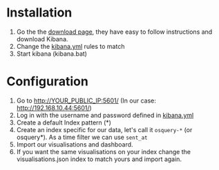 # Installation
1. Go the the [download page](https://www.elastic.co/downloads/kibana), they have easy to follow instructions and download Kibana.
2. Change the [kibana.yml](./kibana.yml) rules to match
3. Start kibana (kibana.bat)

# Configuration

1. Go to [http://YOUR_PUBLIC_IP:5601/](http://127.0.0.1:5601) (In our case: http://192.168.10.44:5601/)
2. Log in with the username and password defined in [kibana.yml](./kibana.yml)
3. Create a default Index pattern (*)
4. Create an index specific for our data, let's call it `osquery-*` (or osquery*). As a time filter we can use `sent_at`  
5. Import our visualisations and dashboard. 
6. If you want the same visualisations on your index change the visualisations.json index to match yours and import again.